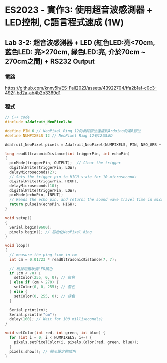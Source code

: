 # ES2023 - 實作3: 使用超音波感測器 + LED控制, C語言程式速成 (1W)

## Lab 3-2: 超音波感測器 + LED (紅色LED:亮<70cm, 藍色LED: 亮>270cm, 緑色LED:亮, 介於70cm ~ 270cm之間) + RS232 Output

### 電路

https://github.com/knnv5h/ES-Fall2023/assets/43922704/ffa2b1af-c0c3-492f-bd2a-ab4b2b3369d1

### 程式

```C
// C++ code
#include <Adafruit_NeoPixel.h>

#define PIN 6 // NeoPixel Ring 12的資料腳位連接到Arduino的第6腳位
#define NUMPIXELS 12 // NeoPixel Ring 12有12個LED

Adafruit_NeoPixel pixels = Adafruit_NeoPixel(NUMPIXELS, PIN, NEO_GRB + NEO_KHZ800);

long readUltrasonicDistance(int triggerPin, int echoPin)
{
  pinMode(triggerPin, OUTPUT);  // Clear the trigger
  digitalWrite(triggerPin, LOW);
  delayMicroseconds(2);
  // Sets the trigger pin to HIGH state for 10 microseconds
  digitalWrite(triggerPin, HIGH);
  delayMicroseconds(10);
  digitalWrite(triggerPin, LOW);
  pinMode(echoPin, INPUT);
  // Reads the echo pin, and returns the sound wave travel time in microseconds
  return pulseIn(echoPin, HIGH);
}

void setup()
{
  Serial.begin(9600);
  pixels.begin(); // 初始化NeoPixel Ring
}

void loop()
{
  // measure the ping time in cm
  int cm = 0.01723 * readUltrasonicDistance(7, 7);
  
  // 根據距離改變LED顏色
  if (cm < 70) {
    setColor(255, 0, 0); // 紅色
  } else if (cm > 270) {
    setColor(0, 0, 255); // 藍色
  } else {
    setColor(0, 255, 0); // 綠色
  }

  Serial.print(cm);
  Serial.println("cm");
  delay(100); // Wait for 100 millisecond(s)
}

void setColor(int red, int green, int blue) {
  for (int i = 0; i < NUMPIXELS; i++) {
    pixels.setPixelColor(i, pixels.Color(red, green, blue));
  }
  pixels.show(); // 顯示設定的顏色
}
```
